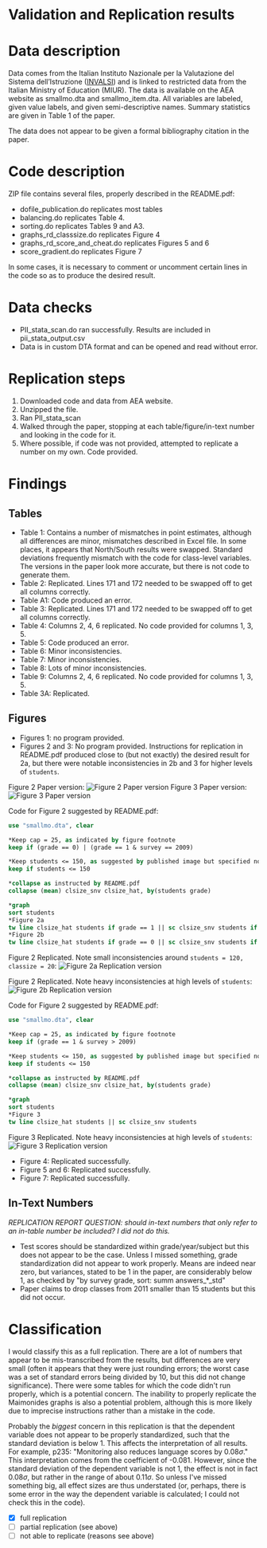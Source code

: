 # Validation and Replication results

Data description
================

Data comes from the Italian Instituto Nazionale per la Valutazione del Sistema dell’Istruzione ([INVALSI](invalsi.it)) and is linked to restricted data from the Italian Ministry of Education (MIUR). The data is available on the AEA website as smallmo.dta and smallmo_item.dta. All variables are labeled, given value labels, and given semi-descriptive names. Summary statistics are given in Table 1 of the paper.

The data does not appear to be given a formal bibliography citation in the paper.

Code description
================

ZIP file contains several files, properly described in the README.pdf:

- dofile_publication.do replicates most tables
- balancing.do replicates Table 4.
- sorting.do replicates Tables 9 and A3.
- graphs_rd_classsize.do replicates Figure 4
- graphs_rd_score_and_cheat.do replicates Figures 5 and 6
- score_gradient.do replicates Figure 7

In some cases, it is necessary to comment or uncomment certain lines in the code so as to produce the desired result.

Data checks
===========

- PII_stata_scan.do ran successfully. Results are included in pii_stata_output.csv
- Data is in custom DTA format and can be opened and read without error.

Replication steps
=================

1. Downloaded code and data from AEA website.
2. Unzipped the file.
3. Ran PII_stata_scan
4. Walked through the paper, stopping at each table/figure/in-text number and looking in the code for it.
5. Where possible, if code was not provided, attempted to replicate a number on my own. Code provided.

Findings
========

## Tables
- Table 1: Contains a number of mismatches in point estimates, although all differences are minor, mismatches described in Excel file. In some places, it appears that North/South results were swapped. Standard deviations frequently mismatch with the code for class-level variables. The versions in the paper look more accurate, but there is not code to generate them.
- Table 2: Replicated. Lines 171 and 172 needed to be swapped off to get all columns correctly.
- Table A1: Code produced an error.
- Table 3: Replicated. Lines 171 and 172 needed to be swapped off to get all columns correctly.
- Table 4: Columns 2, 4, 6 replicated. No code provided for columns 1, 3, 5.
- Table 5: Code produced an error.
- Table 6: Minor inconsistencies.
- Table 7: Minor inconsistencies.
- Table 8: Lots of minor inconsistencies.
- Table 9: Columns 2, 4, 6 replicated. No code provided for columns 1, 3, 5.
- Table 3A: Replicated.

## Figures
- Figures 1: no program provided.
- Figures 2 and 3: No program provided. Instructions for replication in README.pdf produced close to (but not exactly) the desired result for 2a, but there were notable inconsistencies in 2b and 3 for higher levels of `students`.

Figure 2 Paper version:
![Figure 2 Paper version](Figure2.png)
Figure 3 Paper version:
![Figure 3 Paper version](Figure3.png)

Code for Figure 2 suggested by README.pdf:
```stata
use "smallmo.dta", clear

*Keep cap = 25, as indicated by figure footnote
keep if (grade == 0) | (grade == 1 & survey == 2009)

*Keep students <= 150, as suggested by published image but specified nowhere.
keep if students <= 150

*collapse as instructed by README.pdf
collapse (mean) clsize_snv clsize_hat, by(students grade)

*graph
sort students
*Figure 2a
tw line clsize_hat students if grade == 1 || sc clsize_snv students if grade == 1
*Figure 2b
tw line clsize_hat students if grade == 0 || sc clsize_snv students if grade == 0
```

Figure 2 Replicated. Note small inconsistencies around `students = 120, classize = 20`:
![Figure 2a Replication version](Figure2_remade.png)

Figure 2 Replicated. Note heavy inconsistencies at high levels of `students`:
![Figure 2b Replication version](Figure2b_remade.png)

Code for Figure 2 suggested by README.pdf:
```stata
use "smallmo.dta", clear

*Keep cap = 25, as indicated by figure footnote
keep if (grade == 1 & survey > 2009)

*Keep students <= 150, as suggested by published image but specified nowhere.
keep if students <= 150

*collapse as instructed by README.pdf
collapse (mean) clsize_snv clsize_hat, by(students grade)

*graph
sort students
*Figure 3
tw line clsize_hat students || sc clsize_snv students
```

Figure 3 Replicated. Note heavy inconsistencies at high levels of `students`:
![Figure 3 Replication version](Figure3_remade.png)

- Figure 4: Replicated successfully.
- Figure 5 and 6: Replicated successfully.
- Figure 7: Replicated successfully.


## In-Text Numbers

*REPLICATION REPORT QUESTION: should in-text numbers that only refer to an in-table number be included? I did not do this.*

- Test scores should be standardized within grade/year/subject but this does not appear to be the case. Unless I missed something, grade standardization did not appear to work properly. Means are indeed near zero, but variances, stated to be 1 in the paper, are considerably below 1, as checked by "by survey grade, sort: summ answers_*_std"
- Paper claims to drop classes from 2011 smaller than 15 students but this did not occur.


Classification
==============

I would classify this as a full replication. There are a lot of numbers that appear to be mis-transcribed from the results, but differences are very small (often it appears that they were just rounding errors; the worst case was a set of standard errors being divided by 10, but this did not change significance). There were some tables for which the code didn't run properly, which is a potential concern. The inability to properly replicate the Maimonides graphs is also a potential problem, although this is more likely due to imprecise instructions rather than a mistake in the code.

Probably the *biggest* concern in this replication is that the dependent variable does not appear to be properly standardized, such that the standard deviation is below 1. This affects the interpretation of all results. For example, p235: "Monitoring also reduces language scores by 0.08$\sigma$." This interpretation comes from the coefficient of -0.081. However, since the standard deviation of the dependent variable is not 1, the effect is not in fact 0.08$\sigma$, but rather in the range of about 0.11$\sigma$. So unless I've missed something big, all effect sizes are thus understated (or, perhaps, there is some error in the way the dependent variable is calculated; I could not check this in the code).

- [x] full replication
- [ ] partial replication (see above)
- [ ] not able to replicate (reasons see above)
